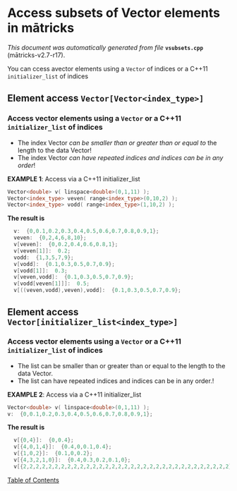 
# Access subsets of Vector elements in mātricks
_This document was automatically generated from file_ **`vsubsets.cpp`** (mātricks-v2.7-r17).

You can ccess avector elements using a `Vector` of indices or a C++11 `initializer_list` of indices
## Element access `Vector[Vector<index_type>]`
### Access vector elements using a `Vector` or a C++11 `initializer_list` of indices

* The index Vector _can be smaller than or greater than or equal to_ the length to the data Vector!
* The index Vector _can have repeated indices and indices can be in any order_!


**EXAMPLE 1**: Access via a C++11 initializer_list
```C++
Vector<double> v( linspace<double>(0,1,11) );
Vector<index_type> veven( range<index_type>(0,10,2) );
Vector<index_type> vodd( range<index_type>(1,10,2) );
```

**The result is**
```C++
  v:  {0,0.1,0.2,0.3,0.4,0.5,0.6,0.7,0.8,0.9,1}; 
  veven:  {0,2,4,6,8,10}; 
  v[veven]:  {0,0.2,0.4,0.6,0.8,1}; 
  v[veven[1]]:  0.2; 
  vodd:  {1,3,5,7,9}; 
  v[vodd]:  {0.1,0.3,0.5,0.7,0.9}; 
  v[vodd[1]]:  0.3; 
  v[veven,vodd]:  {0.1,0.3,0.5,0.7,0.9}; 
  v[vodd[veven[1]]]:  0.5; 
  v[((veven,vodd),veven),vodd]:  {0.1,0.3,0.5,0.7,0.9}; 
```

## Element access `Vector[initializer_list<index_type>]`
### Access vector elements using a `Vector` or a C++11 `initializer_list` of indices

* The list can be smaller than or greater than or equal to the length to the data Vector.
* The list can have repeated indices and indices can be in any order.!


**EXAMPLE 2**: Access via a C++11 initializer_list
```C++
Vector<double> v( linspace<double>(0,1,11) );
v:  {0,0.1,0.2,0.3,0.4,0.5,0.6,0.7,0.8,0.9,1}; 
```

**The result is**
```C++
  v[{0,4}]:  {0,0.4}; 
  v[{4,0,1,4}]:  {0.4,0,0.1,0.4}; 
  v[{1,0,2}]:  {0.1,0,0.2}; 
  v[{4,3,2,1,0}]:  {0.4,0.3,0.2,0.1,0}; 
  v[{2,2,2,2,2,2,2,2,2,2,2,2,2,2,2,2,2,2,2,2,2,2,2,2,2,2,2,2,2,2,2,2,2}]:  {0.2,0.2,0.2,0.2,0.2,0.2,0.2,0.2,0.2,0.2,0.2,0.2,0.2,0.2,0.2,0.2,0.2,0.2,0.2,0.2,0.2,0.2,0.2,0.2,0.2,0.2,0.2,0.2,0.2,0.2,0.2,0.2,0.2}; 
```


[Table of Contents](README.md)
